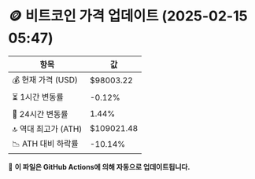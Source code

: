 # 🪙 비트코인 가격 업데이트 (2025-02-15 05:47)

| 항목                | 값 |
|--------------------|----------------|
| 💰 현재 가격 (USD) | $98003.22 |
| ⏳ 1시간 변동률    | -0.12% |
| 📆 24시간 변동률   | 1.44% |
| 🔝 역대 최고가 (ATH) | $109021.48 |
| 📉 ATH 대비 하락률 | -10.14% |

🔄 **이 파일은 GitHub Actions에 의해 자동으로 업데이트됩니다.**
